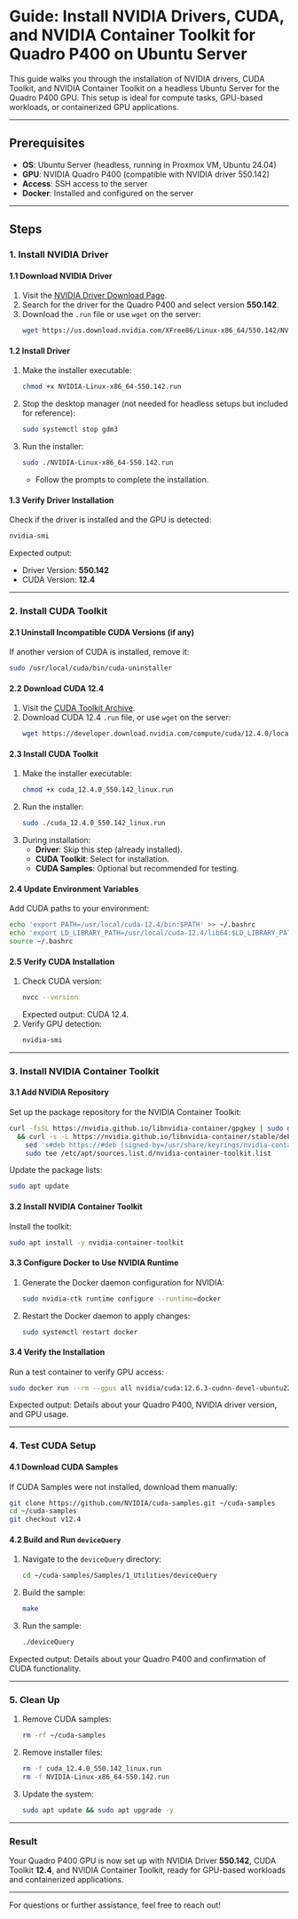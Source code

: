 # Guide: Install NVIDIA Drivers, CUDA, and NVIDIA Container Toolkit for Quadro P400 on Ubuntu Server

This guide walks you through the installation of NVIDIA drivers, CUDA Toolkit, and NVIDIA Container Toolkit on a headless Ubuntu Server for the Quadro P400 GPU. This setup is ideal for compute tasks, GPU-based workloads, or containerized GPU applications.

---

## **Prerequisites**
- **OS**: Ubuntu Server (headless, running in Proxmox VM, Ubuntu 24.04)
- **GPU**: NVIDIA Quadro P400 (compatible with NVIDIA driver 550.142)
- **Access**: SSH access to the server
- **Docker**: Installed and configured on the server

---

## **Steps**

### **1. Install NVIDIA Driver**

#### **1.1 Download NVIDIA Driver**
1. Visit the [NVIDIA Driver Download Page](https://www.nvidia.com/Download/index.aspx).
2. Search for the driver for the Quadro P400 and select version **550.142**.
3. Download the `.run` file or use `wget` on the server:
   ```bash
   wget https://us.download.nvidia.com/XFree86/Linux-x86_64/550.142/NVIDIA-Linux-x86_64-550.142.run
   ```

#### **1.2 Install Driver**
1. Make the installer executable:
   ```bash
   chmod +x NVIDIA-Linux-x86_64-550.142.run
   ```
2. Stop the desktop manager (not needed for headless setups but included for reference):
   ```bash
   sudo systemctl stop gdm3
   ```
3. Run the installer:
   ```bash
   sudo ./NVIDIA-Linux-x86_64-550.142.run
   ```
   - Follow the prompts to complete the installation.

#### **1.3 Verify Driver Installation**
Check if the driver is installed and the GPU is detected:
```bash
nvidia-smi
```
Expected output:
- Driver Version: **550.142**
- CUDA Version: **12.4**

---

### **2. Install CUDA Toolkit**

#### **2.1 Uninstall Incompatible CUDA Versions (if any)**
If another version of CUDA is installed, remove it:
```bash
sudo /usr/local/cuda/bin/cuda-uninstaller
```

#### **2.2 Download CUDA 12.4**
1. Visit the [CUDA Toolkit Archive](https://developer.nvidia.com/cuda-toolkit-archive).
2. Download CUDA 12.4 `.run` file, or use `wget` on the server:
   ```bash
   wget https://developer.download.nvidia.com/compute/cuda/12.4.0/local_installers/cuda_12.4.0_550.142_linux.run
   ```

#### **2.3 Install CUDA Toolkit**
1. Make the installer executable:
   ```bash
   chmod +x cuda_12.4.0_550.142_linux.run
   ```
2. Run the installer:
   ```bash
   sudo ./cuda_12.4.0_550.142_linux.run
   ```
3. During installation:
   - **Driver**: Skip this step (already installed).
   - **CUDA Toolkit**: Select for installation.
   - **CUDA Samples**: Optional but recommended for testing.

#### **2.4 Update Environment Variables**
Add CUDA paths to your environment:
```bash
echo 'export PATH=/usr/local/cuda-12.4/bin:$PATH' >> ~/.bashrc
echo 'export LD_LIBRARY_PATH=/usr/local/cuda-12.4/lib64:$LD_LIBRARY_PATH' >> ~/.bashrc
source ~/.bashrc
```

#### **2.5 Verify CUDA Installation**
1. Check CUDA version:
   ```bash
   nvcc --version
   ```
   Expected output: CUDA 12.4.
2. Verify GPU detection:
   ```bash
   nvidia-smi
   ```

---

### **3. Install NVIDIA Container Toolkit**

#### **3.1 Add NVIDIA Repository**
Set up the package repository for the NVIDIA Container Toolkit:
```bash
curl -fsSL https://nvidia.github.io/libnvidia-container/gpgkey | sudo gpg --dearmor -o /usr/share/keyrings/nvidia-container-toolkit-keyring.gpg \
  && curl -s -L https://nvidia.github.io/libnvidia-container/stable/deb/nvidia-container-toolkit.list | \
    sed 's#deb https://#deb [signed-by=/usr/share/keyrings/nvidia-container-toolkit-keyring.gpg] https://#g' | \
    sudo tee /etc/apt/sources.list.d/nvidia-container-toolkit.list
```

Update the package lists:
```bash
sudo apt update
```

#### **3.2 Install NVIDIA Container Toolkit**
Install the toolkit:
```bash
sudo apt install -y nvidia-container-toolkit
```

#### **3.3 Configure Docker to Use NVIDIA Runtime**
1. Generate the Docker daemon configuration for NVIDIA:
   ```bash
   sudo nvidia-ctk runtime configure --runtime=docker
   ```

2. Restart the Docker daemon to apply changes:
   ```bash
   sudo systemctl restart docker
   ```

#### **3.4 Verify the Installation**
Run a test container to verify GPU access:
```bash
sudo docker run --rm --gpus all nvidia/cuda:12.6.3-cudnn-devel-ubuntu22.04 nvidia-smi
```

Expected output: Details about your Quadro P400, NVIDIA driver version, and GPU usage.

---

### **4. Test CUDA Setup**

#### **4.1 Download CUDA Samples**
If CUDA Samples were not installed, download them manually:
```bash
git clone https://github.com/NVIDIA/cuda-samples.git ~/cuda-samples
cd ~/cuda-samples
git checkout v12.4
```

#### **4.2 Build and Run `deviceQuery`**
1. Navigate to the `deviceQuery` directory:
   ```bash
   cd ~/cuda-samples/Samples/1_Utilities/deviceQuery
   ```
2. Build the sample:
   ```bash
   make
   ```
3. Run the sample:
   ```bash
   ./deviceQuery
   ```
Expected output: Details about your Quadro P400 and confirmation of CUDA functionality.

---

### **5. Clean Up**
1. Remove CUDA samples:
   ```bash
   rm -rf ~/cuda-samples
   ```
2. Remove installer files:
   ```bash
   rm -f cuda_12.4.0_550.142_linux.run
   rm -f NVIDIA-Linux-x86_64-550.142.run
   ```
3. Update the system:
   ```bash
   sudo apt update && sudo apt upgrade -y
   ```

---

### **Result**
Your Quadro P400 GPU is now set up with NVIDIA Driver **550.142**, CUDA Toolkit **12.4**, and NVIDIA Container Toolkit, ready for GPU-based workloads and containerized applications.

---

For questions or further assistance, feel free to reach out!
